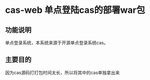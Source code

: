 # cas-web 单点登陆cas的部署war包

## 功能说明

单点登录系统，本系统来源于开源单点登录系统cas。


## 主要目的
因为cas源码打打包时间太长，所以将其中的cas单独拿出来
